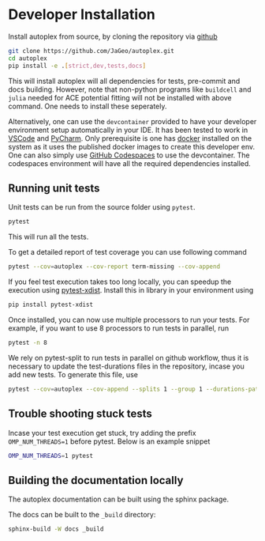 # Developer Installation

Install autoplex from source, by cloning the repository via [github](https://github.com/JaGeo/autoplex.git)

```bash
git clone https://github.com/JaGeo/autoplex.git
cd autoplex
pip install -e .[strict,dev,tests,docs]
```
This will install autoplex will all dependencies for tests, pre-commit and docs building. 
However, note that non-python programs like `buildcell` and `julia` needed for ACE potential fitting will not be installed with above command. One needs to install these 
seperately.

Alternatively, one can use the `devcontainer` provided to have your developer environment setup automatically in your IDE. It has been tested to work in [VSCode](https://code.visualstudio.com/docs/devcontainers/containers#_quick-start-open-an-existing-folder-in-a-container) and [PyCharm](https://blog.jetbrains.com/pycharm/2023/06/2023-2-eap-4/). 
Only prerequisite is one has [docker](https://docs.docker.com/get-started/get-docker/) installed on the system as it uses the published docker images to create this developer env.
One can also simply use [GitHub Codespaces](https://github.com/features/codespaces) to use the devcontainer.
The codespaces environment will have all the required dependencies installed.


## Running unit tests

Unit tests can be run from the source folder using `pytest`. 

```bash
pytest
```
This will run all the tests.

To get a detailed report of test coverage you can use following command
```bash
pytest --cov=autoplex --cov-report term-missing --cov-append
```

If you feel test execution takes too long locally, you can speedup the execution using [pytest-xdist](https://pypi.org/project/pytest-xdist/). Install this in library in your environment using

```bash
pip install pytest-xdist
```

Once installed, you can now use multiple processors to run your tests. For example, if you want to use 8 processors to run tests in parallel, run

```bash
pytest -n 8
```

We rely on pytest-split to run tests in parallel on github workflow, thus it is necessary to update the test-durations files in the repository, incase you add new tests. To generate this file, use

```bash
pytest --cov=autoplex --cov-append --splits 1 --group 1 --durations-path ./tests/test_data/.pytest-split-durations --store-durations
```

## Trouble shooting stuck tests

Incase your test execution get stuck, try adding the prefix `OMP_NUM_THREADS=1` before pytest. Below is an example snippet

```bash
OMP_NUM_THREADS=1 pytest
```

## Building the documentation locally

The autoplex documentation can be built using the sphinx package.

The docs can be built to the `_build` directory:

```bash
sphinx-build -W docs _build
```
